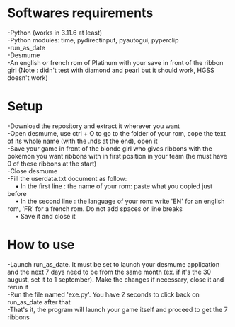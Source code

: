 # Softwares requirements
-Python (works in 3.11.6 at least) <br />
-Python modules: time, pydirectinput, pyautogui, pyperclip <br />
-run_as_date <br />
-Desmume <br />
-An english or french rom of Platinum with your save in front of the ribbon girl (Note : didn't test with diamond and pearl but it should work, HGSS doesn't work) <br />

# Setup 
-Download the repository and extract it wherever you want <br />
-Open desmume, use ctrl + O to go to the folder of your rom, cope the text of its whole name (with the .nds at the end), open it <br />
-Save your game in front of the blonde girl who gives ribbons with the pokemon you want ribbons with in first position in your team (he must have 0 of these ribbons at the start) <br />
-Close desmume <br />
-Fill the userdata.txt document as follow: <br />
 &emsp; • In the first line : the name of your rom: paste what you copied just before <br />
 &emsp; • In the second line : the language of your rom: write 'EN' for an english rom, 'FR' for a french rom. Do not add spaces or line breaks <br />
 &emsp; • Save it and close it <br />


# How to use
-Launch run_as_date. It must be set to launch your desmume application and the next 7 days need to be from the same month (ex. if it's the 30 august, set it to 1 september). Make the changes if necessary, close it and rerun it <br />
-Run the file named 'exe.py'. You have 2 seconds to click back on run_as_date after that <br />
-That's it, the program will launch your game itself and proceed to get the 7 ribbons <br />



